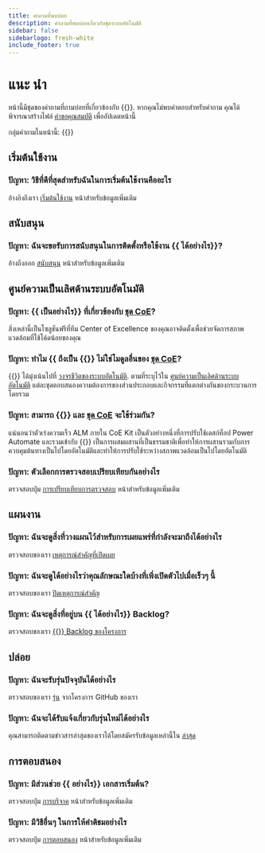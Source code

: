 ```yaml
---
title: คําถามที่พบบ่อย
description: คําถามที่พบบ่อยเกี่ยวกับชุดระบบอัตโนมัติ
sidebar: false
sidebarlogo: fresh-white
include_footer: true
---
```

# แนะ นำ

หน้านี้มีชุดของคําถามที่ถามบ่อยที่เกี่ยวข้องกับ {{<product-name>}}. หากคุณไม่พบคําตอบสําหรับคําถาม คุณได้พิจารณาสร้างไฟล์ [คําขอคุณสมบัติ](https://github.com/microsoft/powercat-automation-kit/issues/new/choose) เพื่ออัปเดตหน้านี้

กลุ่มคําถามในหน้านี้:
{{<toc>}}

## เริ่มต้นใช้งาน

### **ปัญหา:** วิธีที่ดีที่สุดสําหรับฉันในการเริ่มต้นใช้งานคืออะไร

อ้างอิงถึงเรา [เริ่มต้นใช้งาน](/th/get-started) หน้าสําหรับข้อมูลเพิ่มเติม

## สนับสนุน

### **ปัญหา:** ฉันจะขอรับการสนับสนุนในการติดตั้งหรือใช้งาน {{ ได้อย่างไร<product-name>}}?

อ้างถึงออก [สนับสนุน](/th/support) หน้าสําหรับข้อมูลเพิ่มเติม

## ศูนย์ความเป็นเลิศด้านระบบอัตโนมัติ

### **ปัญหา:** {{ เป็นอย่างไร<product-name>}} ที่เกี่ยวข้องกับ [ชุด CoE](https://learn.microsoft.com/power-platform/guidance/coe/starter-kit)?

สิ่งเหล่านี้เป็นโซลูชันฟรีที่ทีม Center of Excellence ของคุณอาจติดตั้งเพื่อช่วยจัดการสภาพแวดล้อมที่ใช้โค้ดน้อยของคุณ

### **ปัญหา:** ทําไม {{ ถึงเป็น {{<product-name>}} ไม่ใช่โมดูลอื่นของ [ชุด CoE](https://learn.microsoft.com/power-platform/guidance/coe/starter-kit)?

{{<product-name>}} ได้มุ่งเน้นไปที่ [วงจรชีวิตของระบบอัตโนมัติ](https://learn.microsoft.com/power-automate/guidance/automation-kit/overview/automation-coe-strategy#automation-lifecycle). ตามที่ระบุไว้ใน [ศูนย์ความเป็นเลิศด้านระบบอัตโนมัติ](https://learn.microsoft.com/power-automate/guidance/automation-kit/overview/automation-coe-strategy#automation-center-of-excellence) แต่ละชุดตอบสนองความต้องการของส่วนประกอบและกิจกรรมที่แตกต่างกันของกระบวนการโดยรวม

### **ปัญหา:** สามารถ {{<product-name>}} และ [ชุด CoE](https://learn.microsoft.com/power-platform/guidance/coe/starter-kit) จะใช้ร่วมกัน?

แน่นอนว่าตัวเร่งความเร็ว ALM ภายใน CoE Kit เป็นตัวอย่างหนึ่งที่การปรับใช้เดสก์ท็อป Power Automate และรวมเข้ากับ {{<product-name>}} เป็นการผสมผสานที่เป็นธรรมชาติเพื่อทําให้การผสานรวมกับการควบคุมต้นทางเป็นไปโดยอัตโนมัติและทําให้การปรับใช้ระหว่างสภาพแวดล้อมเป็นไปโดยอัตโนมัติ

### **ปัญหา:** ตัวเลือกการตรวจสอบเปรียบเทียบกันอย่างไร

ตรวจสอบปุ่ม [การเปรียบเทียบการตรวจสอบ](/th/monitoring-compare) หน้าสําหรับข้อมูลเพิ่มเติม

## แผนงาน

### **ปัญหา:** ฉันจะดูสิ่งที่วางแผนไว้สําหรับการเผยแพร่ที่กําลังจะมาถึงได้อย่างไร

ตรวจสอบของเรา [เหตุการณ์สําคัญที่เปิดเผย](https://github.com/microsoft/powercat-automation-kit/milestones?state=open)

### **ปัญหา:** ฉันจะดูได้อย่างไรว่าคุณลักษณะใดบ้างที่เพิ่งเปิดตัวไปเมื่อเร็วๆ นี้

ตรวจสอบของเรา [ปิดเหตุการณ์สําคัญ](https://github.com/microsoft/powercat-automation-kit/milestones?state=closed)

### **ปัญหา:** ฉันจะดูสิ่งที่อยู่บน {{ ได้อย่างไร<product-name>}} Backlog?

ตรวจสอบของเรา [{{<product-name>}} Backlog ของโครงการ](https://aka.ms/ak4pp/backlog)

## ปล่อย

### **ปัญหา:** ฉันจะรับรุ่นปัจจุบันได้อย่างไร

ตรวจสอบของเรา [รุ่น](https://github.com/microsoft/powercat-automation-kit/releases) จากโครงการ GitHub ของเรา

### **ปัญหา:** ฉันจะได้รับแจ้งเกี่ยวกับรุ่นใหม่ได้อย่างไร

คุณสามารถติดตามข่าวสารล่าสุดของเราได้โดยสมัครรับข้อมูลเหล่านี้ใน [ล่าสุด](https://github.com/microsoft/powercat-automation-kit#latest-release)

## การตอบสนอง

### **ปัญหา:** มีส่วนช่วย {{ อย่างไร<product-name>}} เอกสารเริ่มต้น?

ตรวจสอบปุ่ม [การบริจาค](/th/contribution) หน้าสําหรับข้อมูลเพิ่มเติม

### **ปัญหา:** มีวิธีอื่นๆ ในการให้คําติชมอย่างไร

ตรวจสอบปุ่ม [การตอบสนอง](/th/contribution/feedback) หน้าสําหรับข้อมูลเพิ่มเติม
